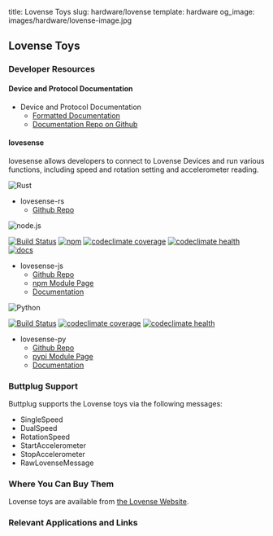 title: Lovense Toys
slug: hardware/lovense
template: hardware
og_image: images/hardware/lovense-image.jpg

## Lovense Toys

### Developer Resources

#### Device and Protocol Documentation

* Device and Protocol Documentation
    * [Formatted Documentation](https://lovesense-docs.readthedocs.org/)
    * [Documentation Repo on Github](https://github.com/metafetish/lovesense-docs/)

#### lovesense

lovesense allows developers to connect to Lovense Devices and run
various functions, including speed and rotation setting and
accelerometer reading.

<img src="/images/hardware/rust-lang.svg" class="hardware-icon" alt="Rust">

* lovesense-rs
    * [Github Repo](https://github.com/metafetish/lovesense-rs)

<img src="/images/hardware/node-lang.svg" class="hardware-icon" alt="node.js">

[![Build Status](https://img.shields.io/travis/metafetish/lovesense-js.svg)](https://travis-ci.org/metafetish/lovesense-js) [![npm](https://img.shields.io/npm/v/lovesense.svg)](https://npmjs.com/package/lovesense) [![codeclimate coverage](https://codeclimate.com/github/metafetish/lovesense-js/badges/coverage.svg)](https://codeclimate.com/github/metafetish/lovesense-js) [![codeclimate health](https://codeclimate.com/github/metafetish/lovesense-js/badges/gpa.svg)](https://codeclimate.com/github/metafetish/lovesense-js) [![docs](https://img.shields.io/badge/docs-latest-blue.svg)](https://www.lovesense.com/doc/lovesense-js) 

* lovesense-js
    * [Github Repo](https://github.com/metafetish/lovesense-js)
    * [npm Module Page](https://www.npmjs.com/package/lovesense)
    * [Documentation](https://www.lovesense.com/doc/lovesense-js/)

<img src="/images/hardware/python-lang.svg" class="hardware-icon" alt="Python">

[![Build Status](https://img.shields.io/travis/metafetish/lovesense-py.svg)](https://travis-ci.org/metafetish/lovesense-js) [![codeclimate coverage](https://codeclimate.com/github/metafetish/lovesense-py/badges/coverage.svg)](https://codeclimate.com/github/metafetish/lovesense-py) [![codeclimate health](https://codeclimate.com/github/metafetish/lovesense-py/badges/gpa.svg)](https://codeclimate.com/github/metafetish/lovesense-js)

* lovesense-py
    * [Github Repo](https://github.com/metafetish/lovesense-py)
    * [pypi Module Page](https://pypi.python.org/pypi/lovesense)
    * [Documentation](http://lovesense-py.readthedocs.io/en/latest/)

### Buttplug Support

Buttplug supports the Lovense toys via the following messages:

* SingleSpeed 
* DualSpeed
* RotationSpeed
* StartAccelerometer
* StopAccelerometer
* RawLovenseMessage

### Where You Can Buy Them

Lovense toys are available
from [the Lovense Website](http://lovense.com).

### Relevant Applications and Links

